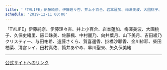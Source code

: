 ```yaml
---
title: '「TVLIFE」伊藤純奈、伊藤理々杏、井上小百合、岩本蓮加、梅澤美波、大園桃子、久保史緒里、阪口珠美、佐藤楓、中村麗乃、向井葉月、山下美月、吉田綾乃クリスティー、与田祐希、遠藤さくら、賀喜遥香、掛橋沙耶香、金川紗耶、柴田柚菜、清宮レイ、田村真佑、筒井あやめ、早川聖来、矢久保美緒'
schedule: '2019-12-11 00:00'
---
```


<div id="detailBody"> <p>  「TVLIFE」伊藤純奈、伊藤理々杏、井上小百合、岩本蓮加、梅澤美波、大園桃子、久保史緒里、阪口珠美、佐藤楓、中村麗乃、向井葉月、山下美月、吉田綾乃クリスティー、与田祐希、遠藤さくら、賀喜遥香、掛橋沙耶香、金川紗耶、柴田柚菜、清宮レイ、田村真佑、筒井あやめ、早川聖来、矢久保美緒 </p></div>

---
[公式サイトへのリンク]('http://www.nogizaka46.com/schedule/2019/12/053923.php?member=mio-yakubo&category=&monthly=201912')